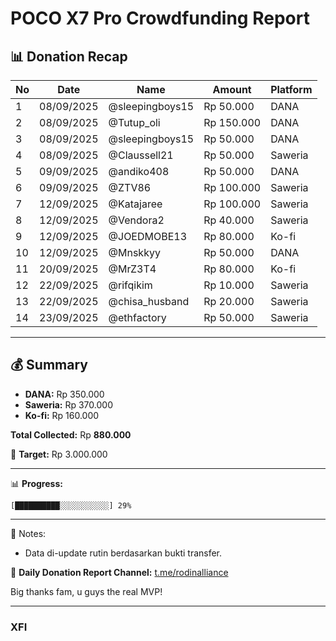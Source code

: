 # POCO X7 Pro Crowdfunding Report

## 📊 Donation Recap

| No | Date       | Name            | Amount     | Platform |
| -- | ---------- | --------------- | ---------- | -------- |
| 1  | 08/09/2025 | @sleepingboys15 | Rp 50.000  | DANA     |
| 2  | 08/09/2025 | @Tutup\_oli     | Rp 150.000 | DANA     |
| 3  | 08/09/2025 | @sleepingboys15 | Rp 50.000  | DANA     |
| 4  | 08/09/2025 | @Claussell21    | Rp 50.000  | Saweria  |
| 5  | 09/09/2025 | @andiko408      | Rp 50.000  | DANA     |
| 6  | 09/09/2025 | @ZTV86          | Rp 100.000 | Saweria  |
| 7  | 12/09/2025 | @Katajaree      | Rp 100.000 | Saweria  |
| 8  | 12/09/2025 | @Vendora2       | Rp 40.000  | Saweria  |
| 9  | 12/09/2025 | @JOEDMOBE13     | Rp 80.000  | Ko-fi    |
| 10 | 12/09/2025 | @Mnskkyy        | Rp 50.000  | DANA     |
| 11 | 20/09/2025 | @MrZ3T4         | Rp 80.000  | Ko-fi    |
| 12 | 22/09/2025 | @rifqikim       | Rp 10.000  | Saweria  |
| 13 | 22/09/2025 | @chisa\_husband | Rp 20.000  | Saweria  |
| 14 | 23/09/2025 | @ethfactory     | Rp 50.000  | Saweria  |

---

## 💰 Summary

* **DANA:** Rp 350.000
* **Saweria:** Rp 370.000
* **Ko-fi:** Rp 160.000

**Total Collected:** Rp **880.000**

🎯 **Target:** Rp 3.000.000

---
📊 **Progress:**

```
[██████████░░░░░░░░░░░] 29%
```

---

📌 Notes:  
- Data di-update rutin berdasarkan bukti transfer.  

📢 **Daily Donation Report Channel:** [t.me/rodinalliance](https://t.me/rodinalliance)

Big thanks fam, u guys the real MVP!

---
### XFI
